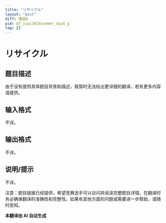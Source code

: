 ```yaml
---
title: "リサイクル"
layout: "post"
diff: 难度0
pid: AT_icpc2014summer_day4_g
tag: []
---
```


# リサイクル

## 题目描述

由于没有提供具体题目背景和描述，我暂时无法给出更详细的翻译，若有更多内容请提供。

## 输入格式

不详。

## 输出格式

不详。

## 说明/提示

不详。

注意：题目链接已经提供，希望竞赛选手可以访问并阅读完整题目详情。在翻译时务必确保翻译的准确性和完整性。如果有其他方面的问题或需要进一步帮助，请随时告知。

 **本翻译由 AI 自动生成**

